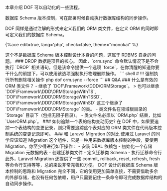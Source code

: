 <!-- toc -->

本章介绍 DOF 可以自动化的一些流程。

数据库 Schema 版本控制，可在部署时候自动执行数据库结构的同步操作。

DOF 同样是通过注解的形式来定义我们的 ORM 类文件，在定义 ORM 的同时即可定义我们的数据库 Schema。

{%ace edit=true, lang='php', check=false, theme="monokai" %}
<?php

declare(strict_types=1);

namespace Domain\User\Storage\MySQL;

use DOF\Framework\DDD\ORMStorage;
use Domain\User\Repository\UserRepository;

/**
 * @Repository(UserRepository)
 * @Driver(mysql)
 * @Database(demo)
 * @Table(user)
 * @Index(idx_mobile){mobile}
 * @Comment(User Table)
 */
class UserORM extends ORMStorage implements UserRepository
{
    /**
     * @Column(nickname)
     * @Type(varchar)
     * @Length(16)
     * @Comment(User Nickname)
     */
    private $nickname;

    /**
     * @Column(mobile)
     * @Type(varchar)
     * @Length(11)
     * @Comment(User Mobile)
     */
    private $mobile;
}
{%endace%}

然后执行也只需要执行一条命令：

``` shell
php dof orm.sync
```

这条命令会总的来说完成以下几件事情：

- 扫描领域中所有有效的 ORM 类文件。
- 自动检查数据库、表是否存在，不存在则按照 ORM 类定义和注解自动创建。
- 自动检查数据库中表的字段、索引和 ORM 类定义是否一致，不一致则自动同步到数据库。

通过以上说明可以发现，DOF 中数据库 Schema 的版本控制实则是和代码（ORM 类文件）的版本控制一起的！

## `orm.sync`

### 命令选项

#### domain

只同步某个领域的 ORM 类文件，参数值接受领域的代号，即领域目录名的小写形式。

``` shell
php dof orm.sync --domain=user
```

#### single

只同步某一个 ORM 类文件，参数值接受一个 ORM 类文件的路径，既可以是相对于项目根目录的相对路径，也可以是绝对路径。

``` shell
php dof orm.sync --single=domain/User/Storage/MySQL/UserORM.php
```

#### skip

同步时跳过部分 ORM 类文件，值要求是 ORM 类文件的路径，多个 ORM 类文件之间使用英文逗号 `,` 隔开。

``` shell
php dof orm.sync --skip=domain/User/Storage/MySQL/UserORM.php,domain/ABC/Storage/MySQL/ABCORM.php
```

#### dump

打印如何执行数据库 Schema 同步操作将会执行的 SQL 语句，可以结合其他选项一起使用。

``` shell
php dof orm.sync --dump --force
```

输出的 SQL 语句会按 ORM 类文件分隔。

#### force

强制执行所有删除型操作，包括删除表字段、索引。**应用该选项的时候一定要清醒**。

## `orm.init`

初始化某个 ORM 类文件定义的 Schema 到数据库。

该命令只有三个选项：

- `--force`：和 `orm.sync` 一样。
- `--dump`：和 `orm.sync` 一样。
- `--orm`：要初始化 ORM 类文件命名空间或者文件路径。

## 生产实践

### ALTER

由于同步数据库 Schema 操作可能包含 `ALTER` 语句，在表数据量较大且该表有关的业务高峰期时尽量避免执行 `orm.sync` 命令，否则将会锁表影响线上业务的正常运行。

> 这个不是数据库 Schema 版本控制设计本身的问题，这属于 RDBMS 自身的问题。

### DROP

数据是项目的核心。

因此，`orm.sync` 命令默认情况下是不会执行 `DROP` 相关语句，但是该命令提供一个选项 `force`，在你清醒的知道你要干什么的前提下，可以使用该选项强制执行物理删除操作。

``` shell
# !!! 强制执行所有删除相关操作
php dof orm.sync --force
```

## Q&A

### 什么是有效的 ORM 类文件？

- 继承了 `DOF\Framework\DDD\ORMStorage`。

> 也可以继承 `DOF\Framework\DDD\ORMStorageWithTS`, `DOF\Framework\DDD\ORMStorageWithTSSD`, `DOF\Framework\DDD\ORMStorageWithSD` 这三个继承了 `DOF\Framework\DDD\ORMStorage` 的类。

- 类文件名在领域根目录的 `Storage` 目录下（包括无限子目录）。
- 类文件名必须以 `ORM.php` 结束，比如 `UserORM.php`。

### 如何追踪一个表的结构变动历史?

在 DOF 中，如果要追踪一个表结构的变更记录，则只需要追踪这个表对应的 ORM 类文件在代码版本控制系统的变更记录即可。

### 和 Laravel Migration 的对比

使用过 Laravel 的同学应该知道 Migration 这个组件，它是一种用来数据库版本控制的手段，要使用 Migration，你至少得进行如下操作：

- 安装 DBAL 依赖包
- 初始化一个存储 Migration 元数据的表
- 创建迁移类文件
- 定义迁移类 Schema
- 执行迁移命令行

此外，Laravel Migration 还提供了一些 commit, rollback, reset, refresh, fresh 等命令行支持等等，总的来说非常完善和方便。

DOF 设计的数据库 Schema 版本控制的思路和 Migration 完全不同，它的使用更加简单直接，不需要借助多余的外部存储，也没有任何包依赖，用户只需要记住一条命令即可完成数据库结构的自动同步操作。
